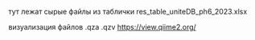 тут лежат сырые файлы из таблички res_table_uniteDB_ph6_2023.xlsx

визуализация файлов .qza .qzv https://view.qiime2.org/
